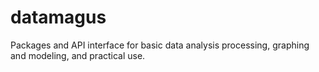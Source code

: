 # datamagus
Packages and API interface for basic data analysis processing, graphing and modeling, and practical use.
